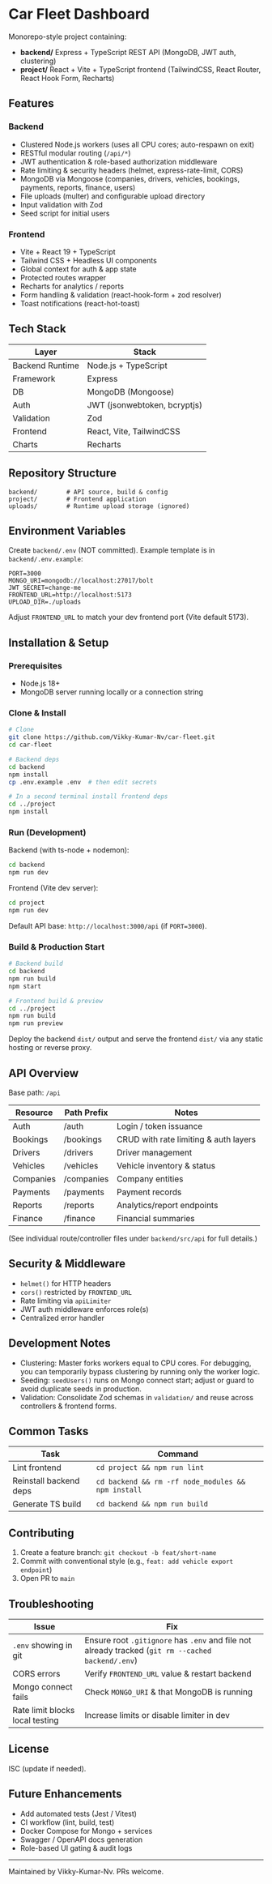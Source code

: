 # Car Fleet Dashboard

Monorepo-style project containing:
- **backend/** Express + TypeScript REST API (MongoDB, JWT auth, clustering)
- **project/** React + Vite + TypeScript frontend (TailwindCSS, React Router, React Hook Form, Recharts)

## Features
### Backend
- Clustered Node.js workers (uses all CPU cores; auto-respawn on exit)
- RESTful modular routing (`/api/*`)
- JWT authentication & role-based authorization middleware
- Rate limiting & security headers (helmet, express-rate-limit, CORS)
- MongoDB via Mongoose (companies, drivers, vehicles, bookings, payments, reports, finance, users)
- File uploads (multer) and configurable upload directory
- Input validation with Zod
- Seed script for initial users

### Frontend
- Vite + React 19 + TypeScript
- Tailwind CSS + Headless UI components
- Global context for auth & app state
- Protected routes wrapper
- Recharts for analytics / reports
- Form handling & validation (react-hook-form + zod resolver)
- Toast notifications (react-hot-toast)

## Tech Stack
| Layer | Stack |
|-------|-------|
| Backend Runtime | Node.js + TypeScript |
| Framework | Express |
| DB | MongoDB (Mongoose) |
| Auth | JWT (jsonwebtoken, bcryptjs) |
| Validation | Zod |
| Frontend | React, Vite, TailwindCSS |
| Charts | Recharts |

## Repository Structure
```
backend/        # API source, build & config
project/        # Frontend application
uploads/        # Runtime upload storage (ignored)
```

## Environment Variables
Create `backend/.env` (NOT committed). Example template is in `backend/.env.example`:
```
PORT=3000
MONGO_URI=mongodb://localhost:27017/bolt
JWT_SECRET=change-me
FRONTEND_URL=http://localhost:5173
UPLOAD_DIR=./uploads
```
Adjust `FRONTEND_URL` to match your dev frontend port (Vite default 5173).

## Installation & Setup
### Prerequisites
- Node.js 18+
- MongoDB server running locally or a connection string

### Clone & Install
```bash
# Clone
git clone https://github.com/Vikky-Kumar-Nv/car-fleet.git
cd car-fleet

# Backend deps
cd backend
npm install
cp .env.example .env  # then edit secrets

# In a second terminal install frontend deps
cd ../project
npm install
```

### Run (Development)
Backend (with ts-node + nodemon):
```bash
cd backend
npm run dev
```
Frontend (Vite dev server):
```bash
cd project
npm run dev
```
Default API base: `http://localhost:3000/api` (if `PORT=3000`).

### Build & Production Start
```bash
# Backend build
cd backend
npm run build
npm start

# Frontend build & preview
cd ../project
npm run build
npm run preview
```
Deploy the backend `dist/` output and serve the frontend `dist/` via any static hosting or reverse proxy.

## API Overview
Base path: `/api`

| Resource | Path Prefix | Notes |
|----------|-------------|-------|
| Auth | /auth | Login / token issuance |
| Bookings | /bookings | CRUD with rate limiting & auth layers |
| Drivers | /drivers | Driver management |
| Vehicles | /vehicles | Vehicle inventory & status |
| Companies | /companies | Company entities |
| Payments | /payments | Payment records |
| Reports | /reports | Analytics/report endpoints |
| Finance | /finance | Financial summaries |

(See individual route/controller files under `backend/src/api` for full details.)

## Security & Middleware
- `helmet()` for HTTP headers
- `cors()` restricted by `FRONTEND_URL`
- Rate limiting via `apiLimiter`
- JWT auth middleware enforces role(s)
- Centralized error handler

## Development Notes
- Clustering: Master forks workers equal to CPU cores. For debugging, you can temporarily bypass clustering by running only the worker logic.
- Seeding: `seedUsers()` runs on Mongo connect start; adjust or guard to avoid duplicate seeds in production.
- Validation: Consolidate Zod schemas in `validation/` and reuse across controllers & frontend forms.

## Common Tasks
| Task | Command |
|------|---------|
| Lint frontend | `cd project && npm run lint` |
| Reinstall backend deps | `cd backend && rm -rf node_modules && npm install` |
| Generate TS build | `cd backend && npm run build` |

## Contributing
1. Create a feature branch: `git checkout -b feat/short-name`
2. Commit with conventional style (e.g., `feat: add vehicle export endpoint`)
3. Open PR to `main`

## Troubleshooting
| Issue | Fix |
|-------|-----|
| `.env` showing in git | Ensure root `.gitignore` has `.env` and file not already tracked (`git rm --cached backend/.env`) |
| CORS errors | Verify `FRONTEND_URL` value & restart backend |
| Mongo connect fails | Check `MONGO_URI` & that MongoDB is running |
| Rate limit blocks local testing | Increase limits or disable limiter in dev |

## License
ISC (update if needed).

## Future Enhancements
- Add automated tests (Jest / Vitest)
- CI workflow (lint, build, test)
- Docker Compose for Mongo + services
- Swagger / OpenAPI docs generation
- Role-based UI gating & audit logs

---
Maintained by Vikky-Kumar-Nv. PRs welcome.
